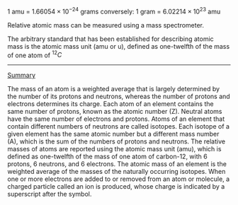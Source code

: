 1 amu = $1.66054 \times 10^{-24}$ grams conversely: 1 gram  = $6.02214 \times 10^{23}$ amu

Relative atomic mass can be measured using a mass spectrometer.

The arbitrary standard that has been established for describing atomic mass is the atomic mass unit (amu or u), defined as one-twelfth of the mass of one atom of $^{12}C$

---
<u>Summary</u>

The mass of an atom is a weighted average that is largely determined by the number of its protons and neutrons, whereas the number of protons and electrons determines its charge. Each atom of an element contains the same number of protons, known as the atomic number (Z). Neutral atoms have the same number of electrons and protons. Atoms of an element that contain different numbers of neutrons are called isotopes. Each isotope of a given element has the same atomic number but a different mass number (A), which is the sum of the numbers of protons and neutrons. The relative masses of atoms are reported using the atomic mass unit (amu), which is defined as one-twelfth of the mass of one atom of carbon-12, with 6 protons, 6 neutrons, and 6 electrons. The atomic mass of an element is the weighted average of the masses of the naturally occurring isotopes. When one or more electrons are added to or removed from an atom or molecule, a charged particle called an ion is produced, whose charge is indicated by a superscript after the symbol.
